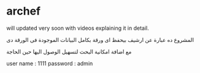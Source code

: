 # archef
will updated very soon with videos explaining it in detail.

المشروع ده عبارة عن ارشيف بيحفظ اى ورقة بكامل البيانات الموجودة فى الورقة دى 

مع اضافة امكانية البحث لتسهيل الوصول اليها حين الحاجة 

user name : 1111
password : admin
